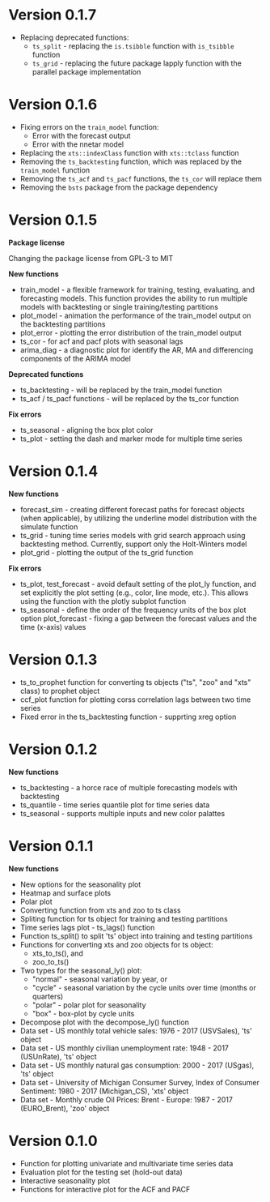 # Version 0.1.7

* Replacing deprecated functions:
  - `ts_split` - replacing the `is.tsibble` function with `is_tsibble` function
  - `ts_grid` - replacing the future package lapply function with the parallel 
  package implementation 


# Version 0.1.6 

* Fixing errors on the `train_model` function:
    - Error with the forecast output
    - Error with the nnetar model
* Replacing the `xts::indexClass` function with `xts::tclass` function
* Removing the `ts_backtesting` function, which was replaced by the `train_model` function
* Removing the `ts_acf` and `ts_pacf` functions, the `ts_cor` will replace them
* Removing the `bsts` package from the package dependency

# Version 0.1.5

**Package license**

Changing the package license from GPL-3 to MIT

**New functions**

* train_model - a flexible framework for training, testing, evaluating, and forecasting models. This function provides the ability to run multiple models with backtesting or single training/testing partitions
* plot_model - animation the performance of the train_model output on the backtesting partitions
* plot_error - plotting the error distribution of the train_model output 
* ts_cor - for acf and pacf plots with seasonal lags
* arima_diag - a diagnostic plot for identify the AR, MA and differencing components of the ARIMA model

**Deprecated functions**

* ts_backtesting - will be replaced by the train_model function
* ts_acf / ts_pacf functions - will be replaced by the ts_cor function

**Fix errors**

* ts_seasonal - aligning the box plot color 
* ts_plot - setting the dash and marker mode for multiple time series

# Version 0.1.4

**New functions**

* forecast_sim - creating different forecast paths for forecast objects (when applicable), by utilizing the underline model distribution with the simulate function
* ts_grid - tuning time series models with grid search approach using backtesting method. Currently, support only the Holt-Winters model
* plot_grid - plotting the output of the ts_grid function

**Fix errors**

* ts_plot, test_forecast - avoid default setting of the plot_ly function, and set explicitly the plot setting (e.g., color, line mode, etc.). This allows using the function with the plotly subplot function 
* ts_seasonal - define the order of the frequency units of the box plot option
plot_forecast - fixing a gap between the forecast values and the time (x-axis) values 

# Version 0.1.3 

* ts_to_prophet function for converting ts objects ("ts", "zoo" and "xts" class) to prophet object
* ccf_plot function for plotting corss correlation lags between two time series
* Fixed error in the ts_backtesting function - supprting xreg option

# Version 0.1.2 

**New functions**

* ts_backtesting -  a horce race of multiple forecasting models with backtesting
* ts_quantile - time series quantile plot for time series data
* ts_seasonal - supports multiple inputs and new color palattes 

# Version 0.1.1 

**New functions**

* New options for the seasonality plot
* Heatmap and surface plots
* Polar plot
* Converting function from xts and zoo to ts class
* Spliting function for ts object for training and testing partitions
* Time series lags plot - ts_lags() function
* Function ts_split() to split 'ts' object into training and testing partitions 
* Functions for converting xts and zoo objects for ts object:
    + xts_to_ts(), and
    + zoo_to_ts()
* Two types for the seasonal_ly() plot:
    + "normal" - seasonal variation by year, or 
    + "cycle" - seasonal variation by the cycle units over time (months or quarters) 
    + "polar" - polar plot for seasonality
    + "box" - box-plot by cycle units
* Decompose plot with the decompose_ly() function  
* Data set - US monthly total vehicle sales: 1976 - 2017 (USVSales), 'ts' object
* Data set - US monthly civilian unemployment rate: 1948 - 2017 (USUnRate), 'ts' object
* Data set - US monthly natural gas consumption: 2000 - 2017 (USgas), 'ts' object
* Data set - University of Michigan Consumer Survey, Index of Consumer Sentiment: 1980 - 2017 (Michigan_CS), 'xts' object 
* Data set - Monthly crude Oil Prices: Brent - Europe: 1987 - 2017 (EURO_Brent), 'zoo' object

# Version 0.1.0 

* Function for plotting univariate and multivariate time series data
* Evaluation plot for the testing set (hold-out data)
* Interactive seasonality plot
* Functions for interactive plot for the ACF and PACF
